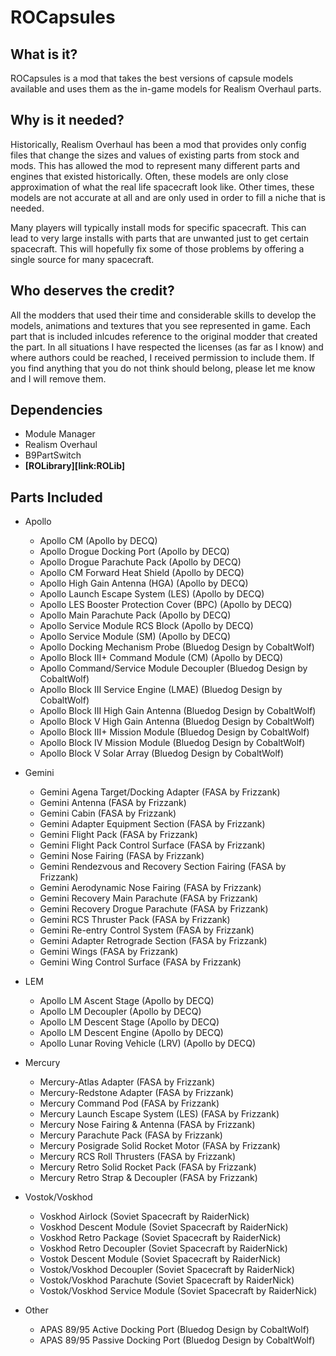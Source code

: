 # ROCapsules

## What is it?
ROCapsules is a mod that takes the best versions of capsule models available and uses them as the in-game models for Realism Overhaul parts.


## Why is it needed?
Historically, Realism Overhaul has been a mod that provides only config files that change the sizes and values of existing parts from stock and mods. This has allowed the mod to represent many different parts and engines that existed historically. Often, these models are only close approximation of what the real life spacecraft look like. Other times, these models are not accurate at all and are only used in order to fill a niche that is needed.

Many players will typically install mods for specific spacecraft. This can lead to very large installs with parts that are unwanted just to get certain spacecraft. This will hopefully fix some of those problems by offering a single source for many spacecraft.


## Who deserves the credit?
All the modders that used their time and considerable skills to develop the models, animations and textures that you see represented in game. Each part that is included inlcudes reference to the original modder that created the part. In all situations I have respected the licenses (as far as I know) and where authors could be reached, I received permission to include them. If you find anything that you do not think should belong, please let me know and I will remove them.


## Dependencies
* Module Manager
* Realism Overhaul
* B9PartSwitch
* **[ROLibrary][link:ROLib]**

## Parts Included
* Apollo
  *	Apollo CM (Apollo by DECQ)
  *	Apollo Drogue Docking Port (Apollo by DECQ)
  *	Apollo Drogue Parachute Pack (Apollo by DECQ)
  *	Apollo CM Forward Heat Shield (Apollo by DECQ)
  *	Apollo High Gain Antenna (HGA) (Apollo by DECQ)
  *	Apollo Launch Escape System (LES) (Apollo by DECQ)
  *	Apollo LES Booster Protection Cover (BPC) (Apollo by DECQ)
  *	Apollo Main Parachute Pack (Apollo by DECQ)
  *	Apollo Service Module RCS Block (Apollo by DECQ)
  *	Apollo Service Module (SM) (Apollo by DECQ)
  *	Apollo Docking Mechanism Probe (Bluedog Design by CobaltWolf)
  *	Apollo Block III+ Command Module (CM) (Apollo by DECQ)
  *	Apollo Command/Service Module Decoupler (Bluedog Design by CobaltWolf)
  *	Apollo Block III Service Engine (LMAE) (Bluedog Design by CobaltWolf)
  *	Apollo Block III High Gain Antenna (Bluedog Design by CobaltWolf)
  *	Apollo Block V High Gain Antenna (Bluedog Design by CobaltWolf)
  *	Apollo Block III+ Mission Module (Bluedog Design by CobaltWolf)
  *	Apollo Block IV Mission Module (Bluedog Design by CobaltWolf)
  *	Apollo Block V Solar Array (Bluedog Design by CobaltWolf)
  
* Gemini
  * Gemini Agena Target/Docking Adapter (FASA by Frizzank)
  * Gemini Antenna (FASA by Frizzank)
  * Gemini Cabin (FASA by Frizzank)
  * Gemini Adapter Equipment Section (FASA by Frizzank)
  * Gemini Flight Pack (FASA by Frizzank)
  * Gemini Flight Pack Control Surface (FASA by Frizzank)
  * Gemini Nose Fairing (FASA by Frizzank)
  * Gemini Rendezvous and Recovery Section Fairing (FASA by Frizzank)
  * Gemini Aerodynamic Nose Fairing (FASA by Frizzank)
  * Gemini Recovery Main Parachute (FASA by Frizzank)
  * Gemini Recovery Drogue Parachute (FASA by Frizzank)
  * Gemini RCS Thruster Pack (FASA by Frizzank)
  * Gemini Re-entry Control System (FASA by Frizzank)
  * Gemini Adapter Retrograde Section (FASA by Frizzank)
  * Gemini Wings (FASA by Frizzank)
  * Gemini Wing Control Surface (FASA by Frizzank)
 
* LEM
  * Apollo LM Ascent Stage (Apollo by DECQ)
  * Apollo LM Decoupler (Apollo by DECQ)
  * Apollo LM Descent Stage (Apollo by DECQ)
  * Apollo LM Descent Engine (Apollo by DECQ)
  * Apollo Lunar Roving Vehicle (LRV) (Apollo by DECQ)
  
* Mercury
  * Mercury-Atlas Adapter (FASA by Frizzank)
  * Mercury-Redstone Adapter (FASA by Frizzank)
  * Mercury Command Pod (FASA by Frizzank)
  * Mercury Launch Escape System (LES) (FASA by Frizzank)
  * Mercury Nose Fairing & Antenna (FASA by Frizzank)
  * Mercury Parachute Pack (FASA by Frizzank)
  * Mercury Posigrade Solid Rocket Motor (FASA by Frizzank)
  * Mercury RCS Roll Thrusters (FASA by Frizzank)
  * Mercury Retro Solid Rocket Pack (FASA by Frizzank)
  * Mercury Retro Strap & Decoupler (FASA by Frizzank)
  
* Vostok/Voskhod
  * Voskhod Airlock (Soviet Spacecraft by RaiderNick)
  * Voskhod Descent Module (Soviet Spacecraft by RaiderNick)
  * Voskhod Retro Package (Soviet Spacecraft by RaiderNick)
  * Voskhod Retro Decoupler (Soviet Spacecraft by RaiderNick)
  * Vostok Descent Module (Soviet Spacecraft by RaiderNick)
  * Vostok/Voskhod Decoupler (Soviet Spacecraft by RaiderNick)
  * Vostok/Voskhod Parachute (Soviet Spacecraft by RaiderNick)
  * Vostok/Voskhod Service Module (Soviet Spacecraft by RaiderNick)
  
* Other
  * APAS 89/95 Active Docking Port (Bluedog Design by CobaltWolf)
  * APAS 89/95 Passive Docking Port (Bluedog Design by CobaltWolf)